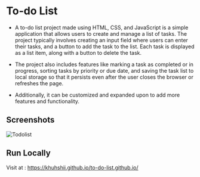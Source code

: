 
# To-do List


- A to-do list project made using HTML, CSS, and JavaScript is a simple application that allows users to create and manage a list of tasks. The project typically involves creating an input field where users can enter their tasks, and a button to add the task to the list. Each task is displayed as a list item, along with a button to delete the task.

- The project also includes features like marking a task as completed or in progress, sorting tasks by priority or due date, and saving the task list to local storage so that it persists even after the user closes the browser or refreshes the page.

- Additionally, it can be customized and expanded upon to add more features and functionality.


## Screenshots

![Todolist](https://user-images.githubusercontent.com/116865740/236292579-85e52eb2-7545-4fe6-8ded-8b57267553a3.png)
    
 
## Run Locally

Visit at : https://khuhshii.github.io/to-do-list.github.io/
